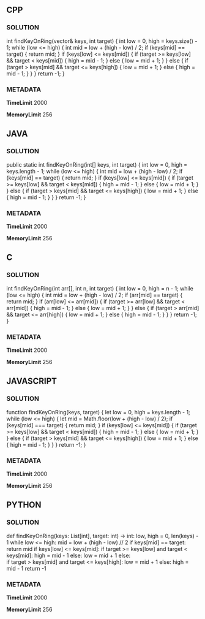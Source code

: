 ## CPP

### SOLUTION

int findKeyOnRing(vector<int>& keys, int target) {
    int low = 0, high = keys.size() - 1;
    while (low <= high) {
        int mid = low + (high - low) / 2;
        if (keys[mid] == target) {
            return mid;
        }
        if (keys[low] <= keys[mid]) {
            if (target >= keys[low] && target < keys[mid]) {
                high = mid - 1;
            } else {
                low = mid + 1;
            }
        }
        else {
            if (target > keys[mid] && target <= keys[high]) {
                low = mid + 1; 
            } else {
                high = mid - 1;
            }
        }
    }
    return -1; 
}


### METADATA

**TimeLimit**
2000

**MemoryLimit**
256

## JAVA

### SOLUTION

public static int findKeyOnRing(int[] keys, int target) {
    int low = 0, high = keys.length - 1;
    while (low <= high) {
        int mid = low + (high - low) / 2;
        if (keys[mid] == target) {
            return mid;
        }
        if (keys[low] <= keys[mid]) { 
            if (target >= keys[low] && target < keys[mid]) {
                high = mid - 1;
            } else {
                low = mid + 1;
            }
        } else { 
            if (target > keys[mid] && target <= keys[high]) {
                low = mid + 1;
            } else {
                high = mid - 1;
            }
        }
    }
    return -1;
}



### METADATA

**TimeLimit**
2000

**MemoryLimit**
256

## C

### SOLUTION

int findKeyOnRing(int arr[], int n, int target) {
    int low = 0, high = n - 1;
    while (low <= high) {
        int mid = low + (high - low) / 2;
        if (arr[mid] == target) {
            return mid;
        }
        if (arr[low] <= arr[mid]) { 
            if (target >= arr[low] && target < arr[mid]) {
                high = mid - 1;
            } else {
                low = mid + 1;
            }
        } else { 
            if (target > arr[mid] && target <= arr[high]) {
                low = mid + 1;
            } else {
                high = mid - 1;
            }
        }
    }
    return -1; 
}

### METADATA

**TimeLimit**
2000

**MemoryLimit**
256

## JAVASCRIPT

### SOLUTION

function findKeyOnRing(keys, target) {
    let low = 0, high = keys.length - 1;
    while (low <= high) {
        let mid = Math.floor(low + (high - low) / 2);
        if (keys[mid] === target) {
            return mid;
        }
        if (keys[low] <= keys[mid]) { 
            if (target >= keys[low] && target < keys[mid]) {
                high = mid - 1;
            } else {
                low = mid + 1;
            }
        } else { 
            if (target > keys[mid] && target <= keys[high]) {
                low = mid + 1;
            } else {
                high = mid - 1;
            }
        }
    }
    return -1; 
}


### METADATA

**TimeLimit**
2000

**MemoryLimit**
256

## PYTHON

### SOLUTION



def findKeyOnRing(keys: List[int], target: int) -> int:
    low, high = 0, len(keys) - 1
    while low <= high:
        mid = low + (high - low) // 2
        if keys[mid] == target:
            return mid
        if keys[low] <= keys[mid]: 
            if target >= keys[low] and target < keys[mid]:
                high = mid - 1
            else:
                low = mid + 1
        else:  
            if target > keys[mid] and target <= keys[high]:
                low = mid + 1
            else:
                high = mid - 1
    return -1 

### METADATA

**TimeLimit**
2000

**MemoryLimit**
256
